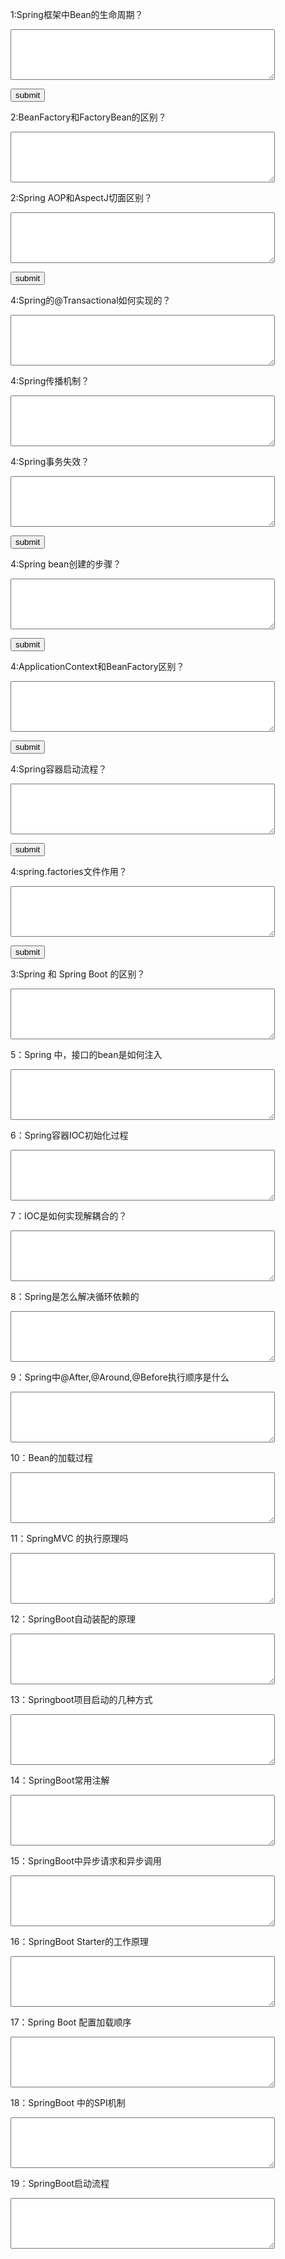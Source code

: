 1:Spring框架中Bean的生命周期？<p/>
<textarea rows="5" cols="50" ></textarea><p/>
<button onclick="alert(document.getElementById('jvm7').value==
'实例化，属性赋值，初始化，生存期，销毁'?'正确':'错误')">
submit</button>

2:BeanFactory和FactoryBean的区别？<p/>
<textarea rows="5" cols="50" ></textarea>

2:Spring AOP和AspectJ切面区别？<p/>
<textarea rows="5" cols="50" id="spring3"></textarea>
<button onclick="alert(document.getElementById('spring3').value==
'aop:利用动态代理生成代理对象，在代理对象的方法上增加切面逻辑，aspectJ:利用字节码增强技术，编译时在方法上增加切面逻辑'?'正确':'错误')">
submit</button>

4:Spring的@Transactional如何实现的？<p/>
<textarea rows="5" cols="50" ></textarea>


4:Spring传播机制？<p/>
<textarea rows="5" cols="50" ></textarea>


4:Spring事务失效？<p/>
<textarea rows="5" cols="50" ></textarea>
<button onclick="alert(document.getElementById('spring3').value==
'方法内自调用，方法时private或final修饰，单独线程调用，没加Configuration，没抛出异常，数据库不支持事务'?'正确':'错误')">
submit</button>

4:Spring bean创建的步骤？<p/>
<textarea rows="5" cols="50" ></textarea>
<button onclick="alert(document.getElementById('spring3').value==
''?'正确':'错误')">
submit</button>


4:ApplicationContext和BeanFactory区别？<p/>
<textarea rows="5" cols="50" ></textarea>
<button onclick="alert(document.getElementById('spring3').value==
''?'正确':'错误')">
submit</button>


4:Spring容器启动流程？<p/>
<textarea rows="5" cols="50" ></textarea>
<button onclick="alert(document.getElementById('spring3').value==
'方法内自调用，方法时private或final修饰，单独线程调用，没加Configuration，没抛出异常，数据库不支持事务'?'正确':'错误')">
submit</button>



4:spring.factories文件作用？<p/>
<textarea rows="5" cols="50" ></textarea>
<button onclick="alert(document.getElementById('spring3').value==
'方法内自调用，方法时private或final修饰，单独线程调用，没加Configuration，没抛出异常，数据库不支持事务'?'正确':'错误')">
submit</button>


3:Spring 和 Spring Boot 的区别？<p/>
<textarea rows="5" cols="50" ></textarea>


5：Spring 中，接口的bean是如何注入<p/>
<textarea rows="5" cols="50" ></textarea>

6：Spring容器IOC初始化过程<p/>
<textarea rows="5" cols="50" ></textarea>

7：IOC是如何实现解耦合的？<p/>
<textarea rows="5" cols="50" ></textarea>

8：Spring是怎么解决循环依赖的<p/>
<textarea rows="5" cols="50" ></textarea>

9：Spring中@After,@Around,@Before执行顺序是什么<p/>
<textarea rows="5" cols="50" ></textarea>

10：Bean的加载过程<p/>
<textarea rows="5" cols="50" ></textarea>

11：SpringMVC 的执行原理吗<p/>
<textarea rows="5" cols="50" ></textarea>

12：SpringBoot自动装配的原理<p/>
<textarea rows="5" cols="50" ></textarea>

13：Springboot项目启动的几种方式<p/>
<textarea rows="5" cols="50" ></textarea>

14：SpringBoot常用注解<p/>
<textarea rows="5" cols="50" ></textarea>

15：SpringBoot中异步请求和异步调用<p/>
<textarea rows="5" cols="50" ></textarea>

16：SpringBoot Starter的工作原理<p/>
<textarea rows="5" cols="50" ></textarea>

17：Spring Boot 配置加载顺序<p/>
<textarea rows="5" cols="50" ></textarea>

18：SpringBoot 中的SPI机制<p/>
<textarea rows="5" cols="50" ></textarea>

19：SpringBoot启动流程<p/>
<textarea rows="5" cols="50" ></textarea>